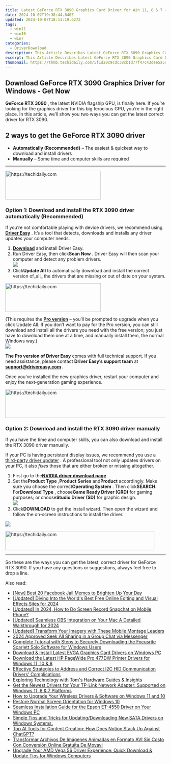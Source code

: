 ```yaml
---
title: Latest GeForce RTX 3090 Graphics Card Driver for Win 11, 8 & 7 – Get It Now!
date: 2024-10-02T19:38:44.840Z
updated: 2024-10-07T18:11:19.627Z
tags:
  - win11
  - win10
  - win7
categories:
  - DriverDownload
description: This Article Describes Latest GeForce RTX 3090 Graphics Card Driver for Win 11, 8 & 7 – Get It Now!
excerpt: This Article Describes Latest GeForce RTX 3090 Graphics Card Driver for Win 11, 8 & 7 – Get It Now!
thumbnail: https://thmb.techidaily.com/5f1d20c9cdc38cb1d77f47c43dee5a5d477e2ff178ada3de9653ceb21ae65a7a.jpg
---
```


## Download GeForce RTX 3090 Graphics Driver for Windows - Get Now

**GeForce RTX 3090** , the latest NVIDIA flagship GPU, is finally here. If you’re looking for the graphics driver for this big ferocious GPU, you’re in the right place. In this article, we’ll show you two ways you can get the latest correct driver for RTX 3090.

## 2 ways to get the GeForce RTX 3090 driver

* **Automatically (Recommended)** – The easiest & quickest way to download and install drivers
* **Manually** – Some time and computer skills are required

---

<!-- affiliate ads begin -->
<a href="https://aligracehair.sjv.io/c/5597632/1896505/19272" target="_top" id="1896505">
  <img src="//a.impactradius-go.com/display-ad/19272-1896505" border="0" alt="https://techidaily.com" width="300" height="90"/>
</a>
<img height="0" width="0" src="https://aligracehair.sjv.io/i/5597632/1896505/19272" style="position:absolute;visibility:hidden;" border="0" />
<!-- affiliate ads end -->

### Option 1: Download and install the RTX 3090 driver automatically (Recommended)

 If you’re not comfortable playing with device drivers, we recommend using **[Driver Easy](https://tools.techidaily.com/drivereasy/download/)**  . It’s a tool that detects, downloads and installs any driver updates your computer needs.

1. [**Download**](https://tools.techidaily.com/drivereasy/download/) and install Driver Easy.
2. Run Driver Easy, then click**Scan Now** . Driver Easy will then scan your computer and detect any problem drivers.  
![](https://images.drivereasy.com/wp-content/uploads/2020/09/scan-now-driver-easy.png)
3. Click**Update All** to automatically download and install the correct version of_all_ the drivers that are missing or out of date on your system.  

<!-- affiliate ads begin -->
<a href="https://aligracehair.sjv.io/c/5597632/1938745/19272" target="_top" id="1938745">
  <img src="//a.impactradius-go.com/display-ad/19272-1938745" border="0" alt="https://techidaily.com" width="300" height="90"/>
</a>
<img height="0" width="0" src="https://aligracehair.sjv.io/i/5597632/1938745/19272" style="position:absolute;visibility:hidden;" border="0" />
<!-- affiliate ads end -->

 (This requires the **[Pro version](https://tools.techidaily.com/drivereasy/download/)**  – you’ll be prompted to upgrade when you click Update All. If you don’t want to pay for the Pro version, you can still download and install all the drivers you need with the free version; you just have to download them one at a time, and manually install them, the normal Windows way.)  
![](https://images.drivereasy.com/wp-content/uploads/2020/09/de-pro-update-all-rtx-3090.jpg)

**The Pro version of Driver Easy** comes with full technical support. If you need assistance, please contact **Driver Easy’s support team** at **[support@drivereasy.com](https://tools.techidaily.com/drivereasy/download/) .**

 Once you’ve installed the new graphics driver, restart your computer and enjoy the next-generation gaming experience.

<!-- affiliate ads begin -->
<a href="https://ephamedtechinc.pxf.io/c/5597632/2136623/26400" target="_top" id="2136623">
  <img src="//a.impactradius-go.com/display-ad/26400-2136623" border="0" alt="https://techidaily.com" width="728" height="90"/>
</a>
<img height="0" width="0" src="https://ephamedtechinc.pxf.io/i/5597632/2136623/26400" style="position:absolute;visibility:hidden;" border="0" />
<!-- affiliate ads end -->

### Option 2: Download and install the RTX 3090 driver manually

 If you have the time and computer skills, you can also download and install the RTX 3090 driver manually.

 If your PC is having persistent display issues, we recommend you use a [third-party driver updater](https://tools.techidaily.com/drivereasy/download/) . A professional tool not only updates drivers on your PC, it also _fixes_  those that are either broken or missing altogether.

1. First go to the[**NVIDIA driver download page**](https://tools.techidaily.com/drivereasy/download/) .
2. Set the**Product Type** ,**Product Series** and**Product** accordingly. Make sure you choose the correct**Operating System** . Then click**SEARCH.**  
 For**Download Type** , choose**Game Ready Driver (GRD)** for gaming purposes; or choose**Studio Driver (SD)** for graphic design.  
![](https://images.drivereasy.com/wp-content/uploads/2020/09/nvidia-3090-official-dl.jpg)
3. Click**DOWNLOAD** to get the install wizard. Then open the wizard and follow the on-screen instructions to install the driver.  

![](https://images.drivereasy.com/wp-content/uploads/2020/09/3090-official-dl.jpg)

<!-- affiliate ads begin -->
<a href="https://aligracehair.sjv.io/c/5597632/2135360/19272" target="_top" id="2135360">
  <img src="//a.impactradius-go.com/display-ad/19272-2135360" border="0" alt="https://techidaily.com" width="468" height="60"/>
</a>
<img height="0" width="0" src="https://aligracehair.sjv.io/i/5597632/2135360/19272" style="position:absolute;visibility:hidden;" border="0" />
<!-- affiliate ads end -->

---

 So these are the ways you can get the latest, correct driver for GeForce RTX 3090\. If you have any questions or suggestions, always feel free to drop a line.

<ins class="adsbygoogle"
     style="display:block"
     data-ad-format="autorelaxed"
     data-ad-client="ca-pub-7571918770474297"
     data-ad-slot="1223367746"></ins>

<ins class="adsbygoogle"
     style="display:block"
     data-ad-client="ca-pub-7571918770474297"
     data-ad-slot="8358498916"
     data-ad-format="auto"
     data-full-width-responsive="true"></ins>

<span class="atpl-alsoreadstyle">Also read:</span>
<div><ul>
<li><a href="https://facebook-videos.techidaily.com/new-best-20-facebook-jail-memes-to-brighten-up-your-day/"><u>[New] Best 20 Facebook Jail Memes to Brighten Up Your Day</u></a></li>
<li><a href="https://fox-helps.techidaily.com/updated-diving-into-the-worlds-best-free-online-editing-and-visual-effects-sites-for-2024/"><u>[Updated] Diving Into the World's Best Free Online Editing and Visual Effects Sites for 2024</u></a></li>
<li><a href="https://snapchat-videos.techidaily.com/updated-in-2024-how-to-do-screen-record-snapchat-on-mobile-phone/"><u>[Updated] In 2024, How to Do Screen Record Snapchat on Mobile Phone?</u></a></li>
<li><a href="https://screen-sharing-recording.techidaily.com/updated-seamless-obs-integration-on-your-mac-a-detailed-walkthrough-for-2024/"><u>[Updated] Seamless OBS Integration on Your Mac A Detailed Walkthrough for 2024</u></a></li>
<li><a href="https://fox-links.techidaily.com/updated-transform-your-imagery-with-these-mobile-montage-leaders/"><u>[Updated] Transform Your Imagery with These Mobile Montage Leaders</u></a></li>
<li><a href="https://facebook-video-recording.techidaily.com/2024-approved-seek-all-sharing-in-a-group-chat-via-messenger/"><u>2024 Approved Seek All Sharing in a Group Chat via Messenger</u></a></li>
<li><a href="https://hardware-help.techidaily.com/complete-tutorial-with-steps-to-securely-downloading-the-focusrite-scarlett-solo-software-for-windows-users/"><u>Complete Tutorial with Steps to Securely Downloading the Focusrite Scarlett Solo Software for Windows Users</u></a></li>
<li><a href="https://hardware-help.techidaily.com/download-and-install-latest-evga-graphics-card-drivers-on-windows-pc/"><u>Download & Install Latest EVGA Graphics Card Drivers on Windows PC</u></a></li>
<li><a href="https://hardware-help.techidaily.com/download-the-latest-hp-pagewide-pro-477dw-printer-drivers-for-windows-11-10-and-8/"><u>Download the Latest HP PageWide Pro 477DW Printer Drivers for Windows 11, 10 & 8</u></a></li>
<li><a href="https://hardware-help.techidaily.com/effective-strategies-to-address-and-correct-i2c-hid-communication-drivers-complications/"><u>Effective Strategies to Address and Correct I2C HID Communication Drivers' Complications</u></a></li>
<li><a href="https://hardware-reviews.techidaily.com/exploring-technology-with-toms-hardware-guides-and-insights/"><u>Exploring Technology with Tom's Hardware Guides & Insights</u></a></li>
<li><a href="https://hardware-help.techidaily.com/get-the-newest-drivers-for-your-tp-link-network-adapter-supported-on-windows-11-8-and-7-platforms/"><u>Get the Newest Drivers for Your TP-Link Network Adapter: Supported on Windows 11, 8 & 7 Platforms</u></a></li>
<li><a href="https://hardware-help.techidaily.com/how-to-upgrade-your-wireless-drivers-and-software-on-windows-11-and-10/"><u>How to Upgrade Your Wireless Drivers & Software on Windows 11 and 10</u></a></li>
<li><a href="https://graphic-issues.techidaily.com/restore-normal-screen-orientation-for-windows-10/"><u>Restore Normal Screen Orientation for Windows 10</u></a></li>
<li><a href="https://hardware-help.techidaily.com/seamless-installation-guide-for-the-epson-et-4550-driver-on-your-windows-pc/"><u>Seamless Installation Guide for the Epson ET-4550 Driver on Your Windows PC</u></a></li>
<li><a href="https://hardware-help.techidaily.com/simple-tips-and-tricks-for-updatingdownloading-new-sata-drivers-on-windows-systems/"><u>Simple Tips and Tricks for Updating/Downloading New SATA Drivers on Windows Systems.</u></a></li>
<li><a href="https://tech-haven.techidaily.com/top-ai-tools-for-content-creation-how-does-notion-stack-up-against-chatgpt/"><u>Top AI Tools for Content Creation: How Does Notion Stack Up Against ChatGPT?</u></a></li>
<li><a href="https://vp-tips.techidaily.com/transformar-archivos-de-imagenes-animadas-en-formato-avi-sin-costo-con-conversion-online-gratuita-de-movavi/"><u>Transformar Archivos De Imágenes Animadas en Formato AVI Sin Costo Con Conversión Online Gratuita De Movavi</u></a></li>
<li><a href="https://hardware-help.techidaily.com/upgrade-your-amd-vega-56-driver-experience-quick-download-and-update-tips-for-windows-computers/"><u>Upgrade Your AMD Vega 56 Driver Experience: Quick Download & Update Tips for Windows Computers</u></a></li>
</ul></div>

